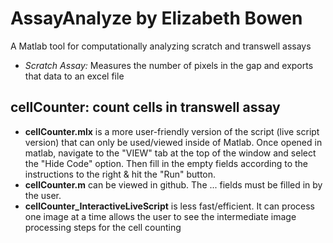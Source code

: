 # AssayAnalyze by Elizabeth Bowen
A Matlab tool for computationally analyzing scratch and transwell assays
- *Scratch Assay:* Measures the number of pixels in the gap and exports that data to an excel file
## cellCounter: count cells in transwell assay
  - **cellCounter.mlx** is a more user-friendly version of the script (live script version) that can only be used/viewed inside of Matlab. Once opened in matlab, navigate to the "VIEW" tab at the top of the window and select the "Hide Code" option. Then fill in the empty fields according to the instructions to the right & hit the "Run" button.
  - **cellCounter.m** can be viewed in github. The ... fields must be filled in by the user.
  - **cellCounter_InteractiveLiveScript** is less fast/efficient. It can process one image at a time allows the user to see the intermediate image processing steps for the cell counting

